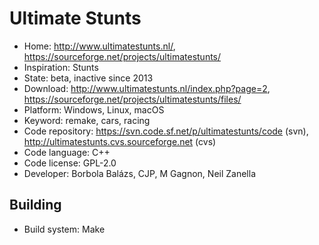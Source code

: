 # Ultimate Stunts

- Home: http://www.ultimatestunts.nl/, https://sourceforge.net/projects/ultimatestunts/
- Inspiration: Stunts
- State: beta, inactive since 2013
- Download: http://www.ultimatestunts.nl/index.php?page=2, https://sourceforge.net/projects/ultimatestunts/files/
- Platform: Windows, Linux, macOS
- Keyword: remake, cars, racing
- Code repository: https://svn.code.sf.net/p/ultimatestunts/code (svn), http://ultimatestunts.cvs.sourceforge.net (cvs)
- Code language: C++
- Code license: GPL-2.0
- Developer: Borbola Balázs, CJP, M Gagnon, Neil Zanella

## Building

- Build system: Make
